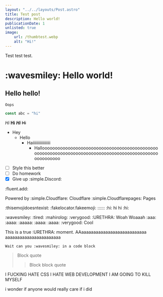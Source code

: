 ```yaml
---
layout: "../../layouts/Post.astro"
title: Test post
description: Hello world!
publicationDate: 1
unlisted: true
image:
    url: /thumbtest.webp
    alt: "Hi!"
---
```

Test test test.
# :wavesmiley: Hello world!
## Hello hello!
`Oops`
```ts
const abc = "hi"
```
*Hi* **Hi** ***Hi*** ~~Hi~~
- Hey
    - Hello
        - Haiiiiiiiiiiiiiiiii
            - Hallooooooooooooooooooooooooooooooooooooooooooooooooooooooooooooooooooooooooooooooooooooooooooooooooooooooo
- [ ] Style this better
- [ ] Do homework
- [X] Give up :simple.Discord:

:fluent.add:

Powered by :simple.Cloudflare: Cloudflare :simple.Cloudflarepages: Pages

:thisemojidoesntexist: :fakelocator.fakeemoji: :::::: :hi: hi hi :hi:

:wavesmiley: :tired: :mahirolog: :verygood: :URETHRA: Woah Woaaah :aaa: :aaaa: :aaaaa: :aaaa: :aaaa: :verygood: Cool

This is a true :URETHRA: moment. AAaaaaaaaaaaaaaaaaaaaaaaaaaaa aaaaaaaaaaaaaaaaaaaaaaa

```
Wait can you :wavesmiley: in a code block
```

> Block quote
>> Block block quote

I FUCKING HATE CSS I HATE WEB DEVELOPMENT I AM GOING TO KILL MYSELF

i wonder if anyone would really care if i did